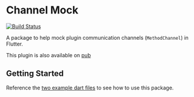 # Channel Mock

[![Build Status](https://api.travis-ci.org/flutter-institute/channel_mock.svg?branch=master)](https://travis-ci.org/flutter-institute/channel_mock)

A package to help mock plugin communication channels (`MethodChannel`) in Flutter.

This plugin is also available on [pub](https://pub.dartlang.org/packages/channel_mock)

## Getting Started

Reference the [two example dart files](https://github.com/flutter-institute/channel_mock/tree/master/example) to see how to use this package.
